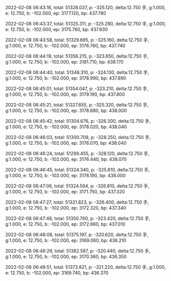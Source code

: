 2022-02-08 06:43:16, total: 51328.037, p: -325.120, delta:12.750 手, g:1.000, e: 12.750, b: -102.000, ep: 3177.120, bp: 437.780

2022-02-08 06:43:37, total: 51325.311, p: -325.280, delta:12.750 手, g:1.000, e: 12.750, b: -102.000, ep: 3175.760, bp: 437.630

2022-02-08 06:43:58, total: 51329.695, p: -325.160, delta:12.750 手, g:1.000, e: 12.750, b: -102.000, ep: 3176.760, bp: 437.740

2022-02-08 06:44:19, total: 51356.215, p: -323.650, delta:12.750 手, g:1.000, e: 12.750, b: -102.000, ep: 3181.710, bp: 438.170

2022-02-08 06:44:40, total: 51348.310, p: -324.130, delta:12.750 手, g:1.000, e: 12.750, b: -102.000, ep: 3178.990, bp: 437.890

2022-02-08 06:45:01, total: 51354.047, p: -323.210, delta:12.750 手, g:1.000, e: 12.750, b: -102.000, ep: 3179.190, bp: 437.800

2022-02-08 06:45:21, total: 51327.655, p: -325.320, delta:12.750 手, g:1.000, e: 12.750, b: -102.000, ep: 3178.680, bp: 438.000

2022-02-08 06:45:42, total: 51304.676, p: -326.300, delta:12.750 手, g:1.000, e: 12.750, b: -102.000, ep: 3178.020, bp: 438.040

2022-02-08 06:46:03, total: 51300.709, p: -328.250, delta:12.750 手, g:1.000, e: 12.750, b: -102.000, ep: 3176.070, bp: 438.040

2022-02-08 06:46:24, total: 51299.455, p: -328.120, delta:12.750 手, g:1.000, e: 12.750, b: -102.000, ep: 3176.440, bp: 438.070

2022-02-08 06:46:45, total: 51324.340, p: -325.810, delta:12.750 手, g:1.000, e: 12.750, b: -102.000, ep: 3178.190, bp: 438.000

2022-02-08 06:47:06, total: 51324.594, p: -326.810, delta:12.750 手, g:1.000, e: 12.750, b: -102.000, ep: 3171.750, bp: 437.320

2022-02-08 06:47:27, total: 51321.823, p: -326.400, delta:12.750 手, g:1.000, e: 12.750, b: -102.000, ep: 3172.320, bp: 437.340

2022-02-08 06:47:48, total: 51350.760, p: -323.420, delta:12.750 手, g:1.000, e: 12.750, b: -102.000, ep: 3172.660, bp: 437.010

2022-02-08 06:48:08, total: 51375.197, p: -320.620, delta:12.750 手, g:1.000, e: 12.750, b: -102.000, ep: 3169.060, bp: 436.210

2022-02-08 06:48:29, total: 51382.587, p: -320.440, delta:12.750 手, g:1.000, e: 12.750, b: -102.000, ep: 3170.360, bp: 436.350

2022-02-08 06:48:51, total: 51373.821, p: -321.220, delta:12.750 手, g:1.000, e: 12.750, b: -102.000, ep: 3169.740, bp: 436.370